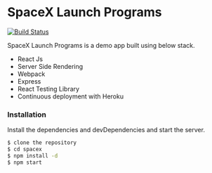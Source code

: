 # SpaceX Launch Programs

[![Build Status](https://travis-ci.org/joemccann/dillinger.svg?branch=master)](https://travis-ci.org/joemccann/dillinger)

SpaceX Launch Programs is a demo app built using below stack.

  - React Js
  - Server Side Rendering
  - Webpack
  - Express
  - React Testing Library
  - Continuous deployment with Heroku

### Installation

Install the dependencies and devDependencies and start the server.

```sh
$ clone the repository
$ cd spacex
$ npm install -d
$ npm start
```